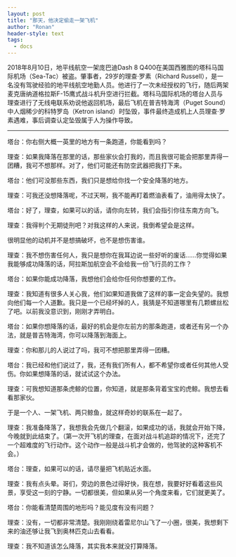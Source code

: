 ```yaml
---
layout: post
title: "那天，他决定偷走一架飞机"
author: "Ronan"
header-style: text
tags:
  - docs
---
```



2018年8月10日，地平线航空一架庞巴迪Dash 8 Q400在美国西雅图的塔科马国际机场（Sea-Tac）被盗。肇事者，29岁的理查·罗素（Richard Russell），是一名没有驾驶经验的地平线航空地勤人员。他进行了一次未经授权的飞行，随后两架麦克唐纳道格拉斯F-15鹰式战斗机升空进行拦截。塔科马国际机场的塔台人员与理查进行了无线电联系劝说他返回机场，最后飞机在普吉特海湾（Puget Sound）中人烟稀少的科特罗岛（Ketron island）时坠毁，事件最终造成机上人员理查·罗素遇难，事后调查认定坠毁属于人为操作导致。

---

塔台：你右侧大概一英里的地方有一条跑道，你能看到吗？

理查：如果我降落在那里的话，那些家伙会打我的，而且我很可能会把那里弄得一团糟，我可不想那样。对了，他们可能还有防空武器把我打下来。

塔台：他们可没那些东西，我们只是想给你找一个安全降落的地方。

理查：可我还没想降落呢，不过天啊，我不能再盯着燃油表看了，油用得太快了。

塔台：好了，理查，如果可以的话，请你向左转，我们会指引你往东南方向飞。

理查：我得判个无期徒刑吧？对我这样的人来说，我倒希望会是这样。

很明显他的动机并不是想搞破坏，也不是想伤害谁。

理查：我不想伤害任何人，我只是想你在我耳边说一些好听的废话……你觉得如果我能够成功降落的话，阿拉斯加航空会不会给我一份飞行员的工作？

塔台：如果你能成功降落，我想他们会给你任何你想要的工作。

理查：我知道有很多人关心我，他们如果知道我做了这样的事一定会失望的。我想向他们每一个人道歉。我只是一个已经坏掉的人，我猜是不知道哪里有几颗螺丝松了吧。以前我没意识到，刚刚才弄明白。

塔台：如果你想降落的话，最好的机会是你左前方的那条跑道，或者还有另一个办法，就是普吉特海湾，你可以降落到海面上。

理查：你和那儿的人说过了吗，我可不想把那里弄得一团糟。

塔台：我已经和他们说过了，我，还有我们所有人，都不希望你或者任何其他人受伤。你如果想降落的话，就试试这个办法。

理查：可我想知道那条虎鲸的位置，你知道，就是那条背着宝宝的虎鲸。我想去看看那家伙。

于是一个人、一架飞机、两只鲸鱼，就这样奇妙的联系在一起了。

理查：我准备降落了，我想我会先做几个翻滚，如果成功的话，我就会开始下降，今晚就到此结束了。（第一次开飞机的理查，在面对战斗机追踪的情况下，还完了一个超难度的飞行动作。这个动作一般是战斗机才会做的，他驾驶的这种客机不会。）

塔台：理查，如果可以的话，请尽量把飞机贴近水面。

理查：我有点头晕。哥们，旁边的景色过得好快，我在想，我要好好看着这些风景，享受这一刻的宁静。一切都很美，但如果从另一个角度来看，它们就更美了。

塔台：你能看清楚周围的地形吗？能见度有没有问题？

理查：没有，一切都非常清楚。我刚刚绕着雷尼尔山飞了一小圈，很美，我想剩下来的油还够让我飞到奥林匹克山去看看。

理查：我不知道该怎么降落，其实我本来就没打算降落。
